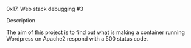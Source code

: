 0x17. Web stack debugging #3

Description

The aim of this project is to find out what is making a container running Wordpress on Apache2 respond with a 500 status code.
